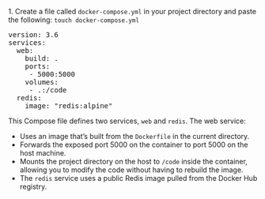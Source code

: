 1\. Create a file called `docker-compose.yml` in your project directory and paste the following:
`touch docker-compose.yml`

<pre class="file" data-filename="app.py" data-target="replace">
version: 3.6
services:
  web:
    build: .
    ports:
     - 5000:5000
    volumes:
     - .:/code
  redis:
    image: "redis:alpine"
</pre>

This Compose file defines two services, `web` and `redis`. The web service:
- Uses an image that’s built from the `Dockerfile` in the current directory.
- Forwards the exposed port 5000 on the container to port 5000 on the host machine.
- Mounts the project directory on the host to `/code` inside the container, allowing you to modify the code without having to rebuild the image.
- The `redis` service uses a public Redis image pulled from the Docker Hub registry.